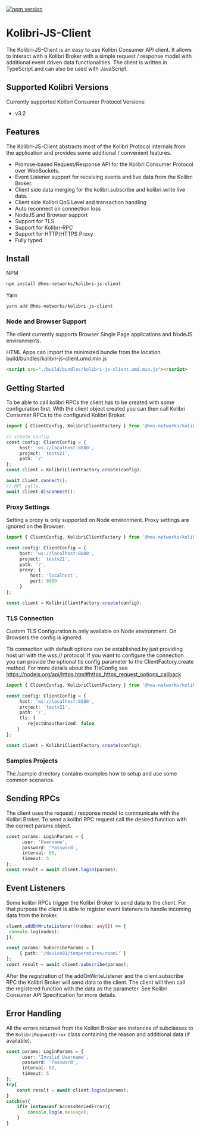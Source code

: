 [![npm version](https://badge.fury.io/js/@hms-networks%2Fkolibri-js-client.svg)](https://badge.fury.io/js/@hms-networks%2Fkolibri-js-client)

# Kolibri-JS-Client

The Kolibri-JS-Client is an easy to use Kolibri Consumer API client. It allows to interact with a Kolibri Broker with a simple request / response model with additional event driven data functionalities. The client is written in TypeScript and can also be used with JavaScript.

## Supported Kolibri Versions

Currently supported Kolibri Consumer Protocol Versions:

- v3.2

## Features

The Kolibri-JS-Client abstracts most of the Kolibri Protocol internals from the application and provides some additional / convenient features.

- Promise-based Request/Response API for the Kolibri Consumer Protocol over WebSockets.
- Event Listener support for receiving events and live data from the Kolibri Broker.
- Client side data merging for the kolibri.subscribe and kolibri.write live data.
- Client side Kolibri QoS Level and transaction handling
- Auto reconnect on connection loss
- NodeJS and Browser support
- Support for TLS
- Support for Kolibri-RPC
- Support for HTTP/HTTPS Proxy
- Fully typed

## Install

NPM

```bash
npm install @hms-networks/kolibri-js-client
```

Yarn

```bash
yarn add @hms-networks/kolibri-js-client
```

### Node and Browser Support

The client currently supports Browser Single Page applications and NodeJS environments.

HTML Apps can import the minimized bundle from the location build/bundles/kolibri-js-client.umd.min.js

```html
<script src="./build/bundles/kolibri-js-client.umd.min.js"></script>
```

## Getting Started

To be able to call kolibri RPCs the client has to be created with some configuration first. With the client object created you can then call Kolibri Consumer RPCs to the configured Kolibri Broker.

```typescript
import { ClientConfig, KolibriClientFactory } from '@hms-networks/kolibri-js-client';

// create config
const config: ClientConfig = {
     host: 'ws://localhost:8080',
     project: 'testv21',
     path: '/'
};
const client = KolibriClientFactory.create(config);

await client.connect();
// RPC calls...
await client.disconnect();
```

### Proxy Settings

Setting a proxy is only supported on Node environment. Proxy settings are ignored on the Browser.

```typescript
import { ClientConfig, KolibriClientFactory } from '@hms-networks/kolibri-js-client';

const config: ClientConfig = {
     host: 'ws://localhost:8080',
     project: 'testv21',
     path: '/',
     proxy: {
         host: 'localhost',
         port: 8089
     }
};

const client = KolibriClientFactory.create(config);
```

### TLS Connection

Custom TLS Configuration is only available on Node environment. On Browsers the config is ignored.

Tls connection with default options can be established by just providing host url with the wss:// protocol. If you want to configure the connection you can provide the optional tls config parameter to the ClientFactory.create method. For more details about the TlsConfig see <https://nodejs.org/api/https.html#https_https_request_options_callback>

```typescript
import { ClientConfig, KolibriClientFactory } from '@hms-networks/kolibri-js-client';

const config: ClientConfig = {
     host: 'ws://localhost:8080',
     project: 'testv21',
     path: '/',
     tls: {
        rejectUnauthorized: false
    }
};

const client = KolibriClientFactory.create(config);
```

### Samples Projects

The /sample directory contains examples how to setup and use some common scenarios.

## Sending RPCs

The client uses the request / response model to communicate with the Kolibri Broker. To send a kolibri RPC request call the desired function with the correct params object.

```typescript
const params: LoginParams = {
      user: 'Username',
      password: 'Password',
      interval: 60,
      timeout: 5
};
const result = await client.login(params);
```

## Event Listeners

Some kolibri RPCs trigger the Kolibri Broker to send data to the client. For that purpose the client is able to register event listeners to handle incoming data from the broker.

```typescript
client.addOnWriteListener((nodes: any[]) => {
 console.log(nodes);
});

const params: SubscribeParams = [
     { path: '/device01/temperatures/room1' }
];
const result = await client.subscribe(params);
```

After the registration of the addOnWriteListener and the client.subscribe RPC the Kolibri Broker will send data to the client. The client will then call the registered function with the data as the parameter. See Kolibri Consumer API Specification for more details.

## Error Handling

All the errors returned from the Kolibri Broker are instances of subclasses to the `KolibriRequestError` class containing the reason and additional data (if available).

```typescript
const params: LoginParams = {
      user: 'Invalid Username',
      password: 'Password',
      interval: 60,
      timeout: 5
};
try{
    const result = await client.login(params);
}
catch(e){
    if(e instanceof AccessDeniedError){
        console.log(e.message);
    }
}
```
